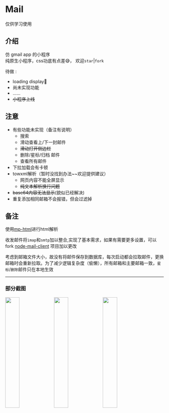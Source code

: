 # Mail
仅供学习使用

## 介绍
仿 gmail app 的小程序   
纯原生小程序，css功底有点差😅， 欢迎`star`|`fork`

待做 :
- loading display🤔
- 尚未实现功能
- ......
- ~~小程序上线~~

## 注意
- 有些功能未实现（备注有说明）
   - 搜索
   - 滑动查看上/下一封邮件
   - ~~滑动打开侧边栏~~
   - 删除/星标/归档 邮件
   - 查看所有邮件
- 下拉加载会有卡顿
- towxml解析（暂时没找到办法~~欢迎提供建议）
   - 网页内容不能全屏显示
   - ~~纯文本解析换行问题~~
- ~~base64内容无法显示~~(貌似已经解决)
- 重复添加相同邮箱不会报错，但会过滤掉

## 备注
使用[mp-html](https://github.com/jin-yufeng/mp-html)进行html解析

收发邮件将`imap`和`smtp`加以整合,实现了基本需求，如果有需要更多设置，可以fork [node-mail-client](https://github.com/wk989898/mail) 项目加以更改  

考虑到邮箱文件大小，故没有将邮件保存到数据库，每次启动都会拉取邮件，更换邮箱时会重新拉取。为了减少逻辑复杂度（偷懒），所有邮箱和主要邮箱一致，`星标`/`删除`邮件只在本地生效

---  
### 部分截图  
<p valign="middle"> 
   <image style="width:30%" src="https://user-images.githubusercontent.com/55834428/87243102-b7a4e700-c465-11ea-8d97-1c94f03f5ffa.png"/>
   <image style="width:30%" src="https://user-images.githubusercontent.com/55834428/87243108-c5f30300-c465-11ea-90ad-0e298d9f7277.png"/>
   <image style="width:30%" src="https://user-images.githubusercontent.com/55834428/87243113-c9868a00-c465-11ea-9972-47cae2175608.png"/>
</p>
